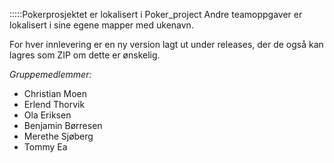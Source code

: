 :::::Pokerprosjektet er lokalisert i Poker_project
Andre teamoppgaver er lokalisert i sine egene mapper med ukenavn. 


For hver innlevering er en ny version lagt ut under releases, der de også kan lagres som ZIP om dette er ønskelig.

*Gruppemedlemmer:*
* Christian Moen
* Erlend Thorvik
* Ola Eriksen
* Benjamin Børresen
* Merethe Sjøberg
* Tommy Ea

